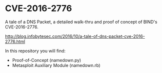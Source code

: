 # CVE-2016-2776
A tale of a DNS Packet, a detailed walk-thru and proof of concept of BIND's CVE-2016-2776.

http://blog.infobytesec.com/2016/10/a-tale-of-dns-packet-cve-2016-2776.html

In this repository you will find:

* Proof-of-Concept (namedown.py)
* Metasploit Auxiliary Module (namedown.rb)
